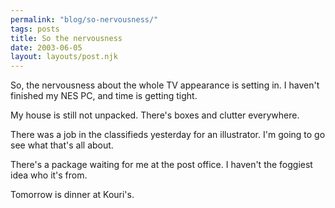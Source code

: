 ```yaml
---
permalink: "blog/so-nervousness/"
tags: posts
title: So the nervousness
date: 2003-06-05
layout: layouts/post.njk
---
```


So, the nervousness about the whole TV appearance is setting in. I haven't finished my NES PC, and time is getting tight. 

My house is still not unpacked. There's boxes and clutter everywhere. 

There was a job in the classifieds yesterday for an illustrator. I'm going to go see what that's all about. 

There's a package waiting for me at the post office. I haven't the foggiest idea who it's from.

Tomorrow is dinner at Kouri's.